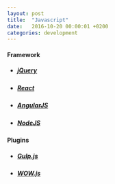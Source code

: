 ```yaml
---
layout: post
title:  "Javascript"
date:   2016-10-20 00:00:01 +0200
categories: development
---
```


#### **Framework**

* ##### [jQuery][link-jquery]

* ##### [React][link-react]

* ##### [AngularJS][link-angular]

* ##### [NodeJS][link-node]

#### **Plugins**

* ##### [Gulp.js][link-gulp]

* ##### [WOW.js][link-wow]

[link-jquery]: https://jquery.com/
[link-react]: https://facebook.github.io/react/index.html
[link-angular]: https://angularjs.org/
[link-node]: https://nodejs.org/it/
[link-gulp]: http://gulpjs.com/
[link-wow]: http://mynameismatthieu.com/WOW/
